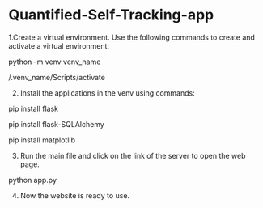 # Quantified-Self-Tracking-app
1.Create a virtual environment.
Use the following commands to create and activate a virtual environment:
   
  python -m venv venv_name
  
  /.venv_name/Scripts/activate

2. Install the applications in the venv using commands:
   
  pip install flask
  
  pip install flask-SQLAlchemy
  
  pip install matplotlib
  

3. Run the main file and click on the link of the server to open the web page.
  
  python app.py

4. Now the website is ready to use.
